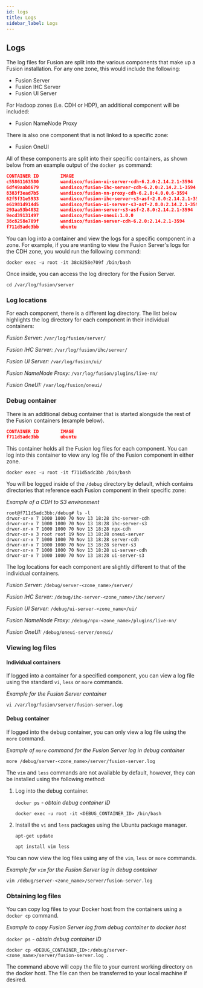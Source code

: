 ```yaml
---
id: logs
title: Logs
sidebar_label: Logs
---
```


## Logs

The log files for Fusion are split into the various components that make up a Fusion installation. For any one zone, this would include the following:

* Fusion Server
* Fusion IHC Server
* Fusion UI Server

For Hadoop zones (i.e. CDH or HDP), an additional component will be included:

* Fusion NameNode Proxy

There is also one component that is not linked to a specific zone:

* Fusion OneUI

All of these components are split into their specific containers, as shown below from an example output of the `docker ps` command:

```json
CONTAINER ID        IMAGE                                                   COMMAND                  CREATED             STATUS              PORTS                                                                              NAMES
c55861163580        wandisco/fusion-ui-server-cdh-6.2.0:2.14.2.1-3594       "/usr/bin/entrypoint…"   21 hours ago        Up 52 minutes       0.0.0.0:8083->8083/tcp, 0.0.0.0:8443->8443/tcp                                     fusion-docker-compose_fusion-ui-server-cdh_1
6df49aab8679        wandisco/fusion-ihc-server-cdh-6.2.0:2.14.2.1-3594      "/usr/bin/entrypoint…"   21 hours ago        Up 52 minutes       0.0.0.0:7000->7000/tcp, 0.0.0.0:9001->9001/tcp                                     fusion-docker-compose_fusion-ihc-server-cdh_1
8383f3ead7b5        wandisco/fusion-nn-proxy-cdh-6.2.0:4.0.0.6-3594         "/usr/bin/entrypoint…"   21 hours ago        Up 52 minutes       0.0.0.0:8890->8890/tcp                                                             fusion-docker-compose_fusion-nn-proxy-cdh_1
62f5f31e5933        wandisco/fusion-ihc-server-s3-asf-2.8.0:2.14.2.1-3594   "/usr/bin/entrypoint…"   21 hours ago        Up 52 minutes       0.0.0.0:7500-7501->7500-7501/tcp, 0.0.0.0:9501->9501/tcp                           fusion-docker-compose_fusion-ihc-server-s3_1
e61981d914d5        wandisco/fusion-ui-server-s3-asf-2.8.0:2.14.2.1-3594    "/usr/bin/entrypoint…"   21 hours ago        Up 52 minutes       0.0.0.0:8583->8583/tcp, 0.0.0.0:8943->8943/tcp                                     fusion-docker-compose_fusion-ui-server-s3_1
293aa53b4032        wandisco/fusion-server-s3-asf-2.8.0:2.14.2.1-3594       "/usr/bin/entrypoint…"   21 hours ago        Up 52 minutes       0.0.0.0:8523-8524->8523-8524/tcp, 0.0.0.0:8582->8582/tcp, 0.0.0.0:8584->8584/tcp   fusion-docker-compose_fusion-server-s3_1
9ecd39131497        wandisco/fusion-oneui:1.0.0                             "/bin/sh -c '/etc/al…"   21 hours ago        Up 52 minutes       0.0.0.0:8081->8080/tcp                                                             fusion-docker-compose_fusion-oneui-server_1
38c8258e709f        wandisco/fusion-server-cdh-6.2.0:2.14.2.1-3594          "/usr/bin/entrypoint…"   21 hours ago        Up 52 minutes       0.0.0.0:8023-8024->8023-8024/tcp, 0.0.0.0:8082->8082/tcp, 0.0.0.0:8084->8084/tcp   fusion-docker-compose_fusion-server-cdh_1
f711d5adc3bb        ubuntu                                                  "tail -f /dev/null"      21 hours ago        Up 52 minutes                                                                                          fusion-docker-compose_debug_1
```

You can log into a container and view the logs for a specific component in a zone. For example, if you are wanting to view the Fusion Server's logs for the CDH zone, you would run the following command:

`docker exec -u root -it 38c8258e709f /bin/bash`

Once inside, you can access the log directory for the Fusion Server.

`cd /var/log/fusion/server`

### Log locations

For each component, there is a different log directory. The list below highlights the log directory for each component in their individual containers:

_Fusion Server:_
`/var/log/fusion/server/`

_Fusion IHC Server:_
`/var/log/fusion/ihc/server/`

_Fusion UI Server:_
`/var/log/fusion/ui/`

_Fusion NameNode Proxy:_
`/var/log/fusion/plugins/live-nn/`

_Fusion OneUI:_
`/var/log/fusion/oneui/`

### Debug container

There is an additional debug container that is started alongside the rest of the Fusion containers (example below).

```json
CONTAINER ID        IMAGE                                                   COMMAND                  CREATED             STATUS              PORTS                                                                              NAMES
f711d5adc3bb        ubuntu                                                  "tail -f /dev/null"      21 hours ago        Up 52 minutes                                                                                          fusion-docker-compose_debug_1
```

This container holds all the Fusion log files for each component. You can log into this container to view any log file of the Fusion component in either zone.

`docker exec -u root -it f711d5adc3bb /bin/bash`

You will be logged inside of the `/debug` directory by default, which contains directories that reference each Fusion component in their specific zone:

 _Example of a CDH to S3 environment_
 ```text
 root@f711d5adc3bb:/debug# ls -l
 drwxr-xr-x 7 1000 1000 70 Nov 13 18:28 ihc-server-cdh
 drwxr-xr-x 7 1000 1000 70 Nov 13 18:28 ihc-server-s3
 drwxr-xr-x 7 1000 1000 70 Nov 13 18:28 npx-cdh
 drwxr-xr-x 3 root root 19 Nov 13 18:28 oneui-server
 drwxr-xr-x 7 1000 1000 70 Nov 13 18:28 server-cdh
 drwxr-xr-x 7 1000 1000 70 Nov 13 18:28 server-s3
 drwxr-xr-x 7 1000 1000 70 Nov 13 18:28 ui-server-cdh
 drwxr-xr-x 7 1000 1000 70 Nov 13 18:28 ui-server-s3
 ```

The log locations for each component are slightly different to that of the individual containers.

_Fusion Server:_
`/debug/server-<zone_name>/server/`

_Fusion IHC Server:_
`/debug/ihc-server-<zone_name>/ihc/server/`

_Fusion UI Server:_
`/debug/ui-server-<zone_name>/ui/`

_Fusion NameNode Proxy:_
`/debug/npx-<zone_name>/plugins/live-nn/`

_Fusion OneUI:_
`/debug/oneui-server/oneui/`

### Viewing log files

#### Individual containers

If logged into a container for a specified component, you can view a log file using the standard `vi`, `less` or `more` commands.

_Example for the Fusion Server container_

`vi /var/log/fusion/server/fusion-server.log`

#### Debug container

If logged into the debug container, you can only view a log file using the `more` command.

_Example of `more` command for the Fusion Server log in debug container_

`more /debug/server-<zone_name>/server/fusion-server.log`

The `vim` and `less` commands are not available by default, however, they can be installed using the following method:

1. Log into the debug container.

   `docker ps` _- obtain debug container ID_

   `docker exec -u root -it <DEBUG_CONTAINER_ID> /bin/bash`

2. Install the `vi` and `less` packages using the Ubuntu package manager.

   `apt-get update`

   `apt install vim less`

You can now view the log files using any of the `vim`, `less` or `more` commands.

_Example for `vim` for the Fusion Server log in debug container_

`vim /debug/server-<zone_name>/server/fusion-server.log`

### Obtaining log files

You can copy log files to your Docker host from the containers using a `docker cp` command.

_Example to copy Fusion Server log from debug container to docker host_

`docker ps` _- obtain debug container ID_

`docker cp <DEBUG_CONTAINER_ID>:/debug/server-<zone_name>/server/fusion-server.log .`

The command above will copy the file to your current working directory on the docker host. The file can then be transferred to your local machine if desired.
